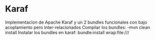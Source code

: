 # Karaf
Implementacion de  Apache Karaf y un 2 bundles funcionales con bajo acoplamiento pero inter-relacionados
Compilar los bundles:
-mvn clean install
Instalar los bundles en karaf:
bundle:install wrap:file:///<RUTA DEL JAR DEL BUNDLE>
